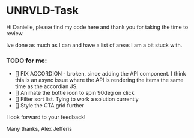 # UNRVLD-Task

Hi Danielle, please find my code here and thank you for taking the time to review.

Ive done as much as I can and have a list of areas I am a bit stuck with.

### TODO for me:

* [] FIX ACCORDION - broken, since adding the API component. I think this is an async issue where the API is rendering the items the same time as the accordian JS.
* [] Animate the bottle icon to spin 90deg on click
* [] Filter sort list. Tying to work a solution currently
* [] Style the CTA grid further

I look forward to your feedback!

Many thanks, Alex Jefferis